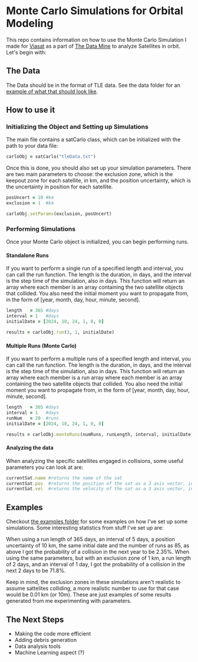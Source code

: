 # Monte Carlo Simulations for Orbital Modeling

This repo contains information on how to use the Monte Carlo Simulation I made for [Viasat](https://www.viasat.com/) as a part of [The Data Mine](https://datamine.purdue.edu/) to analyze Satellites in orbit. Let's begin with:

## The Data

The Data should be in the format of TLE data. See the data folder for an [example of what that should look like](https://github.com/Garrett-R16/Orbital-Monte-Carlo/blob/main/Data/tle_format_example.txt).

## How to use it

### Initializing the Object and Setting up Simulations

The main file contains a satCarlo class, which can be initialized with the path to your data file:

``` Ruby
carloObj = satCarlo("tleData.txt")
```

Once this is done, you should also set up your simulation parameters. There are two main parameters to choose: the exclusion zone, which is the keepout zone for each satellite, in km, and the position uncertainty, which is the uncertainty in position for each satellite.

``` Ruby
posUncert = 10 #km
exclusion = 1  #km

carloObj.setParams(exclusion, posUncert)
```

### Performing Simulations

Once your Monte Carlo object is initialized, you can begin performing runs.

#### Standalone Runs

If you want to perform a single run of a specified length and interval, you can call the run function. The length is the duration, in days, and the interval is the step time of the simulation, also in days. This function will return an array where each member is an array containing the two satellite objects that collided. You also need the initial moment you want to propagate from, in the form of [year, month, day, hour, minute, second].

``` Ruby
length   = 365 #days
interval = 1   #days
initialDate = [2024, 10, 24, 1, 0, 0]

results = carloObj.run(3, 1, initialDate)
```

#### Multiple Runs (Monte Carlo)
If you want to perform a multiple runs of a specified length and interval, you can call the run function. The length is the duration, in days, and the interval is the step time of the simulation, also in days. This function will return an array where each member is a run array where each member is an array containing the two satellite objects that collided. You also need the initial moment you want to propagate from, in the form of [year, month, day, hour, minute, second].

``` Ruby
length   = 365 #days
interval = 1   #days
runNum   = 20  #runs
initialDate = [2024, 10, 24, 1, 0, 0]

results = carloObj.monteRuns(numRuns, runLength, interval, initialDate)
```

#### Analyzing the data

When analyzing the specific satellites engaged in collisions, some useful parameters you can look at are:

``` Ruby
currentSat.name #returns the name of the sat
currentSat.pos  #returns the position of the sat as a 3 axis vector, in the True Equator Mean Equinox (TEME) Reference Frame
currentSat.vel  #returns the velocity of the sat as a 3 axis vector, in the TEME Reference Frame
```

## Examples

Checkout [the examples folder](https://github.com/Garrett-R16/Orbital-Monte-Carlo/tree/main/Examples) for some examples on how I've set up some simulations. Some interesting statistics from stuff I've set up are:

When using a run length of 365 days, an interval of 5 days, a position uncertainty of 10 km, the same initial date and the number of runs as 85, as above I got the probability of a collision in the next year to be 2.35%. When using the same parameters, but with an exclusion zone of 1 km, a run length of 2 days, and an interval of 1 day, I got the probability of a collision in the next 2 days to be 71.8%.

Keep in mind, the exclusion zones in these simulations aren't realistic to assume sattelites colliding, a more realistic number to use for that case would be 0.01 km (or 10m). These are just examples of some results generated from me experimenting with parameters.

## The Next Steps

- Making the code more efficient
- Adding debris generation
- Data analysis tools
- Machine Learning aspect (?)
